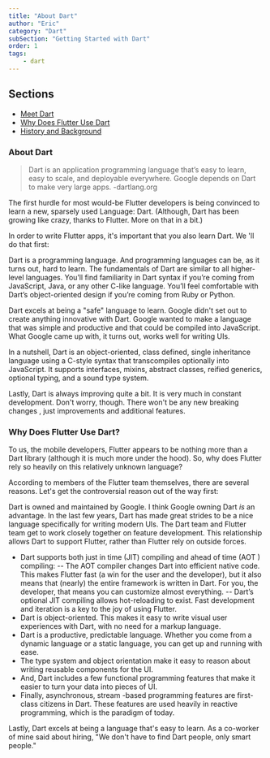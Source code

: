 ```yaml
---
title: "About Dart"
author: "Eric"
category: "Dart"
subSection: "Getting Started with Dart"
order: 1
tags:
    - dart
---
```


<div class='aside'>

## Sections

* [Meet Dart](#about-dart)
* [Why Does Flutter Use Dart](#why-dart)
* [History and Background](#history)

</div>

### About Dart

> Dart is an application programming language that’s easy to learn, easy to
> scale, and deployable everywhere. Google depends on Dart to make very large apps.
> -dartlang.org

The first hurdle for most would-be Flutter developers is being convinced to
 learn a new, sparsely used Language: Dart. (Although, Dart has been growing
 like crazy, thanks to Flutter. More on that in a bit.)  
 
In order to write Flutter apps, it's important that you also learn Dart. We
'll do that first:

Dart is a programming language. And programming languages can be, as it turns
out, hard to learn. The fundamentals of Dart are similar to all higher-level
languages. You’ll find familiarity in Dart syntax if you’re coming from
JavaScript, Java, or any other C-like language. You’ll feel comfortable with
Dart’s object-oriented design if you’re coming from Ruby or Python.

Dart excels at being a "safe" language to learn. Google didn't set out to
 create anything innovative with Dart. Google wanted to make a language that
 was simple and productive and that could be compiled into JavaScript. What
 Google came up with, it turns out, works well for writing UIs.
 
In a nutshell, Dart is an object-oriented, class defined, single inheritance
language using a C-style syntax that transcompiles optionally into
JavaScript. It supports interfaces, mixins, abstract classes, reified
generics, optional typing, and a sound type system.

Lastly, Dart is always improving quite a bit. It is very much in constant
 development. Don't worry, though. There won't be any new breaking changes
 , just improvements and additional features.

### Why Does Flutter Use Dart?

To us, the mobile developers, Flutter appears to be nothing more than a Dart
library (although it is much more under the hood). So, why does Flutter rely
so heavily on this relatively unknown language?

According to members of the Flutter team themselves, there are several
 reasons. Let's get the controversial reason out of the way first:  

Dart is owned and maintained by Google. I think Google owning Dart _is_ an
 advantage. In the last few years, Dart has made great strides to be a nice
language specifically for writing modern UIs. The Dart team and Flutter team
 get to work closely together on feature development. This relationship
  allows Dart to support Flutter, rather than Flutter rely on outside forces. 

- Dart supports both just in time (JIT) compiling and ahead of time (AOT
) compiling:
-- The AOT compiler changes Dart into efficient native code. This makes Flutter
 fast (a win for the user and the developer), but it also means that (nearly) the entire framework is written in Dart. For you, the developer, that means you can customize almost everything.
-- Dart’s optional JIT compiling allows hot-reloading to exist. Fast
 development and iteration is a key to the joy of using Flutter.
- Dart is object-oriented. This makes it easy to write visual user
 experiences with Dart, with no need for a markup language.
- Dart is a productive, predictable language. Whether you come from a dynamic language or a static
  language, you can get up and running with ease. 
- The type system and object orientation make it easy to reason about writing
 reusable components for the UI. 
- And, Dart includes a few functional programming features that make it
 easier to turn your data into pieces of UI.
 - Finally, asynchronous, stream -based programming features are first-class
citizens in Dart. These features are used heavily in reactive programming, which is the paradigm of today. 

Lastly, Dart excels at being a language that's easy to learn. As a co-worker
 of mine said about hiring, "We don't have to find Dart people, only smart people." 
 